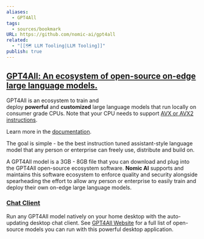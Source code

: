 ```yaml
---
aliases:
  - GPT4All
tags:
  - sources/bookmark
URL: https://github.com/nomic-ai/gpt4all
related:
  - "[[🗺️ LLM Tooling|LLM Tooling]]"
publish: true
---
```


## [GPT4All: An ecosystem of open-source on-edge large language models.](https://github.com/nomic-ai/gpt4all#gpt4all-an-ecosystem-of-open-source-on-edge-large-language-models)

GPT4All is an ecosystem to train and deploy **powerful** and **customized** large language models that run locally on consumer grade CPUs. Note that your CPU needs to support [AVX or AVX2 instructions](https://en.wikipedia.org/wiki/Advanced_Vector_Extensions).

Learn more in the [documentation](https://docs.gpt4all.io/).

The goal is simple - be the best instruction tuned assistant-style language model that any person or enterprise can freely use, distribute and build on.

A GPT4All model is a 3GB - 8GB file that you can download and plug into the GPT4All open-source ecosystem software. **Nomic AI** supports and maintains this software ecosystem to enforce quality and security alongside spearheading the effort to allow any person or enterprise to easily train and deploy their own on-edge large language models.

### [Chat Client](https://github.com/nomic-ai/gpt4all#chat-client)

Run any GPT4All model natively on your home desktop with the auto-updating desktop chat client. See [GPT4All Website](https://gpt4all.io/) for a full list of open-source models you can run with this powerful desktop application.